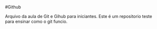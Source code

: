 #Github

Arquivo da aula de Git e Gihub para iniciantes.
Este é um repositorio teste para ensinar como o git funcio.
